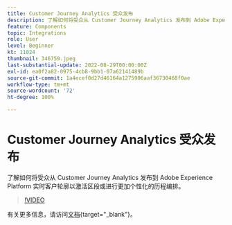 ```yaml
---
title: Customer Journey Analytics 受众发布
description: 了解如何将受众从 Customer Journey Analytics 发布到 Adobe Experience Platform 实时客户轮廓以激活区段或进行更加个性化的历程编排。
feature: Components
topic: Integrations
role: User
level: Beginner
kt: 11024
thumbnail: 346759.jpeg
last-substantial-update: 2022-08-29T00:00:00Z
exl-id: ea0f2a82-0975-4cb8-9bb1-07a62141489b
source-git-commit: 1a4ecef0d27d46164a1275906aaf36730468f0ae
workflow-type: tm+mt
source-wordcount: '72'
ht-degree: 100%

---
```


# Customer Journey Analytics 受众发布

了解如何将受众从 Customer Journey Analytics 发布到 Adobe Experience Platform 实时客户轮廓以激活区段或进行更加个性化的历程编排。

>[!VIDEO](https://video.tv.adobe.com/v/346759/?quality=12&learn=on)

有关更多信息，请访问[文档](https://experienceleague.adobe.com/docs/analytics-platform/using/cja-components/audiences/audiences-overview.html?lang=zh-Hans){target="_blank"}。
